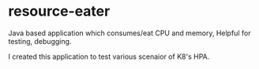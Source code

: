 # resource-eater
Java based application which consumes/eat CPU and memory, Helpful for testing, debugging. 

I created this application to test various scenaior of K8's HPA. 

